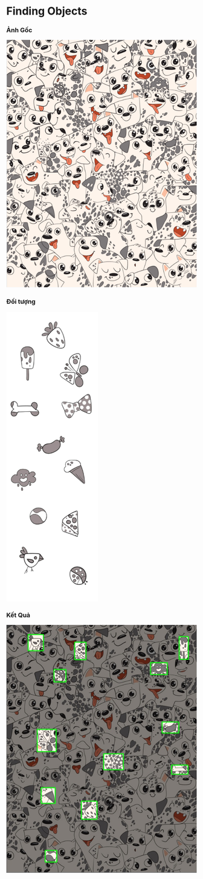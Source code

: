 # Finding Objects
### Ảnh Gốc
![Ảnh gốc](image.png)

### Đối tượng
![Ảnh gốc](objects.png)

### Kết Quả
![Kết quả phát hiện đối tượng](result.jpg)

